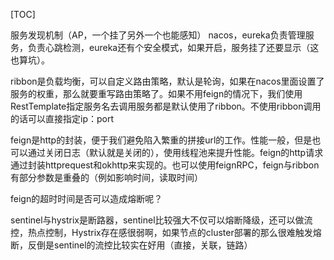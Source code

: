 [TOC]

服务发现机制（AP，一个挂了另外一个也能感知）
nacos，eureka负责管理服务，负责心跳检测，eureka还有个安全模式，如果开启，服务挂了还要显示（这也算坑）。

ribbon是负载均衡，可以自定义路由策略，默认是轮询，如果在nacos里面设置了服务的权重，那么就要重写路由策略了。如果不用feign的情况下，我们使用RestTemplate指定服务名去调用服务都是默认使用了ribbon。不使用ribbon调用的话可以直接指定ip：port

feign是http的封装，便于我们避免陷入繁重的拼接url的工作。性能一般，但是也可以通过关闭日志（默认就是关闭的），使用线程池来提升性能。feign的http请求通过封装httprequest和okhttp来实现的。也可以使用feignRPC，feign与ribbon有部分参数是重叠的（例如影响时间，读取时间）

feign的超时时间是否可以造成熔断呢？

sentinel与hystrix是断路器，sentinel比较强大不仅可以熔断降级，还可以做流控，热点控制，Hystrix存在感很弱啊，如果节点的cluster部署的那么很难触发熔断，反倒是sentinel的流控比较实在好用（直接，关联，链路）